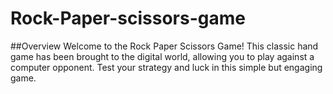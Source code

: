 # Rock-Paper-scissors-game
##Overview
Welcome to the Rock Paper Scissors Game! This classic hand game has been brought to the digital world, allowing you to play against a computer opponent. Test your strategy and luck in this simple but engaging game.
